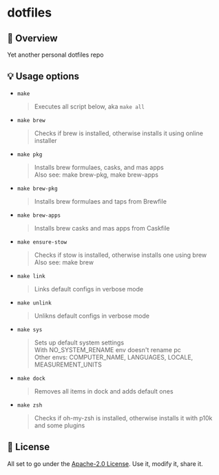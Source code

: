 # dotfiles

## 🔎 Overview

Yet another personal dotfiles repo

## 💡 Usage options

- `make`
  > Executes all script below, aka `make all`

- `make brew`
  > Checks if brew is installed, otherwise installs it using online installer

- `make pkg`
  > Installs brew formulaes, casks, and mas apps\
  > Also see: make brew-pkg, make brew-apps

- `make brew-pkg`
  > Installs brew formulaes and taps from Brewfile

- `make brew-apps`
  > Installs brew casks and mas apps from Caskfile

- `make ensure-stow`
  > Checks if stow is installed, otherwise installs one using brew\
  > Also see: make brew

- `make link`
  > Links default configs in verbose mode

- `make unlink`
  > Unlikns default configs in verbose mode

- `make sys`
  > Sets up default system settings\
  > With NO_SYSTEM_RENAME env doesn't rename pc\
  > Other envs: COMPUTER_NAME, LANGUAGES, LOCALE, MEASUREMENT_UNITS

- `make dock`
  > Removes all items in dock and adds default ones

- `make zsh`
  > Checks if oh-my-zsh is installed, otherwise installs it with p10k and some plugins

## 📝 License

All set to go under the [Apache-2.0 License](/LICENSE). Use it, modify it, share it.
